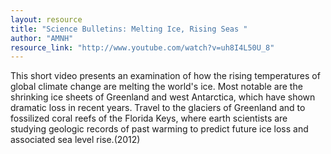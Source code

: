 ```yaml
---
layout: resource
title: "Science Bulletins: Melting Ice, Rising Seas "
author: "AMNH"
resource_link: "http://www.youtube.com/watch?v=uh8I4L50U_8"
---
```


This short video presents an examination of how the rising temperatures of global climate change are melting the world's ice. Most notable are the shrinking ice sheets of Greenland and west Antarctica, which have shown dramatic loss in recent years. Travel to the glaciers of Greenland and to fossilized coral reefs of the Florida Keys, where earth scientists are studying geologic records of past warming to predict future ice loss and associated sea level rise.(2012)
